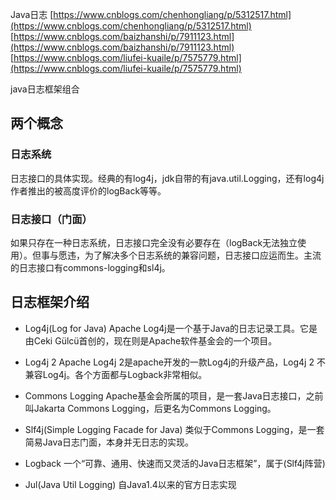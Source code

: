 Java日志
[https://www.cnblogs.com/chenhongliang/p/5312517.html](https://www.cnblogs.com/chenhongliang/p/5312517.html)
[https://www.cnblogs.com/baizhanshi/p/7911123.html](https://www.cnblogs.com/baizhanshi/p/7911123.html)
[https://www.cnblogs.com/liufei-kuaile/p/7575779.html](https://www.cnblogs.com/liufei-kuaile/p/7575779.html)

java日志框架组合

## 两个概念

### 日志系统

日志接口的具体实现。经典的有log4j，jdk自带的有java.util.Logging，还有log4j作者推出的被高度评价的logBack等等。

### 日志接口（门面）

如果只存在一种日志系统，日志接口完全没有必要存在（logBack无法独立使用）。但事与愿违，为了解决多个日志系统的兼容问题，日志接口应运而生。主流的日志接口有commons-logging和sl4j。

## 日志框架介绍

-   Log4j(Log for Java) Apache Log4j是一个基于Java的日志记录工具。它是由Ceki Gülcü首创的，现在则是Apache软件基金会的一个项目。
    
-   Log4j 2 Apache Log4j 2是apache开发的一款Log4j的升级产品，Log4j 2 不兼容Log4j。各个方面都与Logback非常相似。
    
-   Commons Logging Apache基金会所属的项目，是一套Java日志接口，之前叫Jakarta Commons Logging，后更名为Commons Logging。
    
-   Slf4j(Simple Logging Facade for Java) 类似于Commons Logging，是一套简易Java日志门面，本身并无日志的实现。
    
-   Logback 一个“可靠、通用、快速而又灵活的Java日志框架”，属于(Slf4j阵营)
    
-   Jul(Java Util Logging) 自Java1.4以来的官方日志实现
